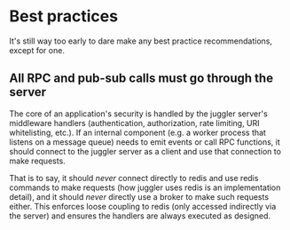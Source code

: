 # Best practices

It's still way too early to dare make any best practice recommendations, except for one.

## All RPC and pub-sub calls must go through the server

The core of an application's security is handled by the juggler server's middleware handlers (authentication, authorization, rate limiting, URI whitelisting, etc.). If an internal component (e.g. a worker process that listens on a message queue) needs to emit events or call RPC functions, it should connect to the juggler server as a client and use that connection to make requests.

That is to say, it should *never* connect directly to redis and use redis commands to make requests (how juggler uses redis is an implementation detail), and it should *never* directly use a broker to make such requests either. This enforces loose coupling to redis (only accessed indirectly via the server) and ensures the handlers are always executed as designed.

